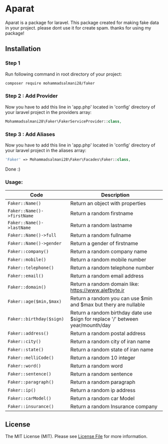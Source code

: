 # Aparat
Aparat is a package for laravel. This package created for making fake data in your project.
please dont use it for create spam.
thanks for using my package!


## Installation

### Step 1 

Run following command in root directory of your project:

```bash
composer require mohammadsalmani28/faker
```

### Step 2 : Add Provider

Now you have to add this line in 'app.php' located in 'config' directory of your laravel project in the providers array:

```php
Mohammadsalmani28\Faker\FakerServiceProvider::class,
```
### Step 3 : Add Aliases

Now you have to add this line in 'app.php' located in 'config' directory of your laravel project in the aliases array:

```php
'Faker' => Mohammadsalmani28\Faker\Facades\Faker::class,
```
Done :)

### Usage:

| Code | Description |
| --- | --- |
| ``` Faker::Name() ``` | Return an object with properties |
| ``` Faker::Name()->firstName ``` | Return a random firstname |
| ``` Faker::Name()->lastName ``` | Return a random lastname |
| ``` Faker::Name()->full ``` | Return a random fullname |
| ``` Faker::Name()->gender ``` | Return a gender of firstname |
| ``` Faker::company() ``` | Return a random company name |
| ``` Faker::mobile() ``` | Return a random mobile number |
| ``` Faker::telephone() ``` | Return a random telephone number |
| ``` Faker::email() ``` | Return a random email address |
| ``` Faker::domain() ``` | Return a random domain like: https://www.alefbyte.ir |
| ``` Faker::age($min,$max) ``` | Return a random you can use $min and $max but thery are nullable |
| ``` Faker::birthday($sign) ``` | Return a random birthday date use $sign for replace '/' between year/mounth/day |
| ``` Faker::address() ``` | Return a random postal address |
| ``` Faker::city() ``` | Return a random city of iran name |
| ``` Faker::state() ``` | Return a random state of iran name |
| ``` Faker::melliCode() ``` | Return a random 10 integer |
| ``` Faker::word() ``` | Return a random word |
| ``` Faker::sentence() ``` | Return a random sentence |
| ``` Faker::paragraph() ``` | Return a random paragraph |
| ``` Faker::ip() ``` | Return a random ip address |
| ``` Faker::carModel() ``` | Return a random car Model |
| ``` Faker::insurance() ``` | Return a random Insurance company|

## License
The MIT License (MIT). Please see [License File](LICENSE) for more information.
